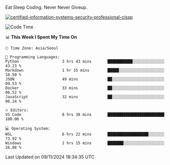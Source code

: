 Eat Sleep Coding.
Never Never Giveup.

[![certified-information-systems-security-professional-cissp](https://user-images.githubusercontent.com/44606727/157613689-acd84ec6-5f8f-4e79-89d9-a8d51f033634.png)](https://www.credly.com/badges/f394a010-85a0-450b-9136-8043af01d71c/public_url)

<!--START_SECTION:waka-->
![Code Time](http://img.shields.io/badge/Code%20Time-3%2C557%20hrs%2059%20mins-blue)

📊 **This Week I Spent My Time On** 

```text
🕑︎ Time Zone: Asia/Seoul

💬 Programming Languages: 
Python                   3 hrs 43 mins       ███████████░░░░░░░░░░░░░░   43.23 % 
Markdown                 1 hr 35 mins        █████░░░░░░░░░░░░░░░░░░░░   18.50 % 
JSON                     49 mins             ██░░░░░░░░░░░░░░░░░░░░░░░   09.53 % 
Docker                   33 mins             ██░░░░░░░░░░░░░░░░░░░░░░░   06.52 % 
JavaScript               32 mins             ██░░░░░░░░░░░░░░░░░░░░░░░   06.24 % 

🔥 Editors: 
VS Code                  8 hrs 38 mins       █████████████████████████   100.00 % 

💻 Operating System: 
WSL                      6 hrs 22 mins       ██████████████████░░░░░░░   73.92 % 
Windows                  2 hrs 15 mins       ███████░░░░░░░░░░░░░░░░░░   26.08 % 
```


 Last Updated on 09/11/2024 18:34:35 UTC
<!--END_SECTION:waka-->
